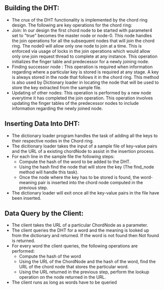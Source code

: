 ## Building the DHT:
* The crux of the DHT functionality is implemented by the chord ring design. The following are key operations for the chord ring:
* Join: In our design the first chord node to be started with parameter4 set to "true" becomes the master node or node-0. This node handles the join operations for all the subsequent nodes that will join the chord ring. The node0 will allow only one node to join at a time. This is enforced via usage of locks in the join operations which would allow only one join request thread to complete at any instance. This operation initializes the finger table and predecessor for a newly joining node.
* Finding successor node : This operation is required  when information regarding where a particular key is stored is required at any stage. A key is always stored in the node that follows it in the chord ring. This method is also used by Dictionary loader in locating the node that will be used to store the key extracted from the sample file.
* Updating of other nodes: This operation is performed by a new node everytime it has completed the join operation. This operation involves updating the finger tables of the predecessor nodes to include information regarding the newly joined node. 


## Inserting Data Into DHT:
* The dictionary loader program handles the task of adding all the keys to their respective nodes in the Chord ring.
* The dicitionary loader takes the input of a sample file of key-value pairs and the URL of a existing chordNode to assist in the insertion process.
* For each line in the sample file the following steps:
	* Compute the hash of the word to be added to the DHT.
	* Using the hash find the node that will store the key (The find_node method will handle this task).
	* Once the node where the key has to be stored is found, the word-meaning pair is inserted into the chord node computed in the previous step.
* The dictionary loader will exit once all the key-value pairs in the file have been inserted.


## Data Query by the Client:
* The client takes the URL of a particular ChordNode as a parameter.
* The client queries the DHT for a word and the meaning is looked up from the dictionary and returned. If the word is not found then Not found is returned.
* For every word the client queries, the following operations are performed:
	* Compute the hash of the word
	* Using the URL of the ChordNode and the hash of the word, find the URL of the chord node that stores the particular word.
	* Using the URL returned in the previous step, perform the lookup operation on the node returned in the URL.
* The client runs as long as words have to be queried


